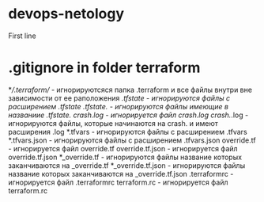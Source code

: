 # devops-netology
First line

# .gitignore in folder terraform
**/.terraform/* - игнорируютсяся папка .terraform и все файлы внутри вне зависимости от ее раположения
*.tfstate - игнорируются файлы с расширением .tfstate
*.tfstate.* - игнорируются файлы имеющие в названиие .tfstate.
crash.log - игнорируется файл crash.log
crash.*.log - игнорируются файлы, которые начинаются на crash. и имеют расширения .log
*.tfvars - игнорируются файлы с расширением .tfvars
*.tfvars.json - игнорируются файлы с расширением .tfvars.json
override.tf - игнорируется файл override.tf
override.tf.json - игнорируется файл  override.tf.json
*_override.tf - игнорируются файлы название которых заканчиваются на _override.tf
*_override.tf.json - игнорируются файлы название которых заканчиваются на _override.tf.json
.terraformrc - игнорируется файл .terraformrc
terraform.rc - игнорируется файл terraform.rc
